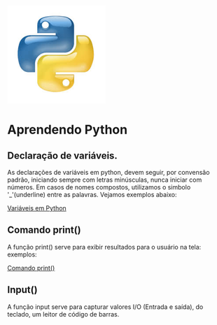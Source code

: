 
![](accets/python.jfif) 

# Aprendendo Python

## Declaração de variáveis.

 As declarações de variáveis em python, devem seguir, por convensão padrão, 
 iniciando sempre com letras minúsculas, nunca iniciar com números.
 Em casos de nomes compostos, utilizamos o simbolo '_'(underline) entre as palavras. 
 Vejamos exemplos abaixo:

[Variáveis em Python](variaveis.py)

## Comando print()

A função print() serve para exibir resultados para o usuário na tela:
exemplos:

[Comando print()](print.py)


## Input()

A função input serve para capturar valores I/O (Entrada e saída), do teclado, um leitor de código de barras. 

